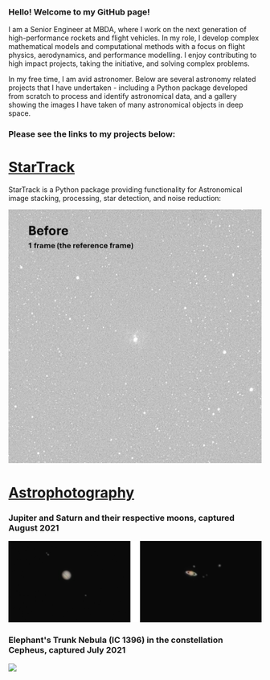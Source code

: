 
### Hello! Welcome to my GitHub page!

I am a Senior Engineer at MBDA, where I work on the next generation of high-performance rockets and flight vehicles. In my role, I develop complex mathematical models and computational methods with a focus on flight physics, aerodynamics, and performance modelling. I enjoy contributing to high impact projects, taking the initiative, and solving complex problems. 

In my free time, I am avid astronomer. Below are several astronomy related projects that I have undertaken - including a Python package developed from scratch to process and identify astronomical data, and a gallery showing the images I have taken of many astronomical objects in deep space. 

### Please see the links to my projects below:

# [StarTrack](https://github.com/matthiasarndt/StarTrack)

StarTrack is a Python package providing functionality for Astronomical image stacking, processing, star detection, and noise reduction:

<img src="https://github.com/matthiasarndt/StarTrack/blob/main/reference_to_stacked_gif.gif" width="700"/>

# [Astrophotography](https://github.com/matthiasarndt/Astrophotography)

### Jupiter and Saturn and their respective moons, captured August 2021
![](https://github.com/matthiasarndt/Astrophotography/blob/main/Jupiter%20%26%20Saturn.png)

### Elephant's Trunk Nebula (IC 1396) in the constellation Cepheus, captured July 2021
![](https://github.com/matthiasarndt/Astrophotography/blob/main/IC%201396%20%5BData%20-%202021-07-17%5D%20%5BProcess%202021-07-20%5D%20%5BSubmission%20Version%5D.png)

